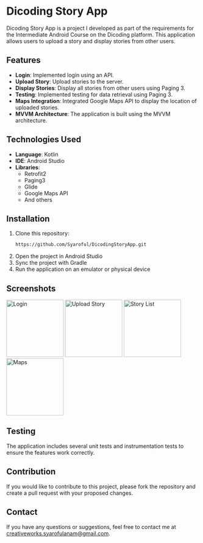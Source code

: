 # Dicoding Story App

Dicoding Story App is a project I developed as part of the requirements for the Intermediate Android Course on the Dicoding platform. This application allows users to upload a story and display stories from other users.

## Features

- **Login**: Implemented login using an API.
- **Upload Story**: Upload stories to the server.
- **Display Stories**: Display all stories from other users using Paging 3.
- **Testing**: Implemented testing for data retrieval using Paging 3.
- **Maps Integration**: Integrated Google Maps API to display the location of uploaded stories.
- **MVVM Architecture**: The application is built using the MVVM architecture.

## Technologies Used

- **Language**: Kotlin
- **IDE**: Android Studio
- **Libraries**:
    - Retrofit2
    - Paging3
    - Glide
    - Google Maps API
    - And others

## Installation

1. Clone this repository:
   ```bash
   https://github.com/Syaroful/DicodingStoryApp.git
2. Open the project in Android Studio
3. Sync the project with Gradle
4. Run the application on an emulator or physical device

## Screenshots
<img src="path/to/screenshot1.png" alt="Login" width="150"/>
<img src="path/to/screenshot2.png" alt="Upload Story" width="150"/>
<img src="path/to/screenshot3.png" alt="Story List" width="150"/>
<img src="path/to/screenshot4.png" alt="Maps" width="150"/>

## Testing

The application includes several unit tests and instrumentation tests to ensure the features work correctly.

## Contribution

If you would like to contribute to this project, please fork the repository and create a pull request with your proposed changes.

## Contact

If you have any questions or suggestions, feel free to contact me at creativeworks.syarofulanam@gmail.com.
